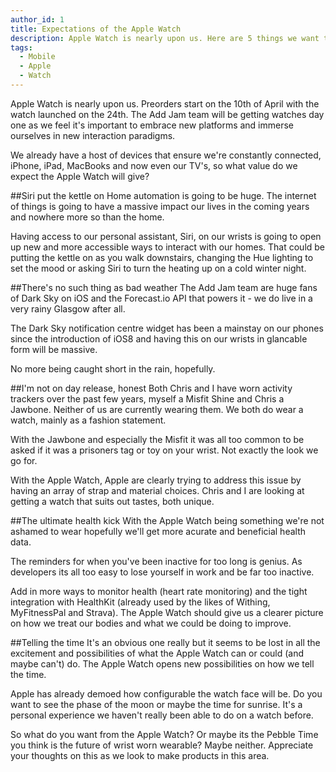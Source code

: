 ```yaml
---
author_id: 1
title: Expectations of the Apple Watch
description: Apple Watch is nearly upon us. Here are 5 things we want to see on the device.
tags:
  - Mobile
  - Apple
  - Watch
---
```

Apple Watch is nearly upon us. Preorders start on the 10th of April with the watch launched on the 24th. The Add Jam team will be getting watches day one as we feel it's important to embrace new platforms and immerse ourselves in new interaction paradigms.

We already have a host of devices that ensure we're constantly connected, iPhone, iPad, MacBooks and now even our TV's, so what value do we expect the Apple Watch will give? 

##Siri put the kettle on
Home automation is going to be huge. The internet of things is going to have a massive impact our lives in the coming years and nowhere more so than the home.

Having access to our personal assistant, Siri, on our wrists is going to open up new and more accessible ways to interact with our homes. That could be putting the kettle on as you walk downstairs, changing the Hue lighting to set the mood or asking Siri to turn the heating up on a cold winter night.

##There's no such thing as bad weather
The Add Jam team are huge fans of Dark Sky on iOS and the Forecast.io API that powers it - we do live in a very rainy Glasgow after all.

The Dark Sky notification centre widget has been a mainstay on our phones since the introduction of iOS8 and having this on our wrists in glancable form will be massive.

No more being caught short in the rain, hopefully.

##I'm not on day release, honest
Both Chris and I have worn activity trackers over the past few years, myself a Misfit Shine and Chris a Jawbone. Neither of us are currently wearing them. We both do wear a watch, mainly as a fashion statement.

With the Jawbone and especially the Misfit it was all too common to be asked if it was a prisoners tag or toy on your wrist. Not exactly the look we go for.

With the Apple Watch, Apple are clearly trying to address this issue by having an array of strap and material choices. Chris and I are looking at getting a watch that suits out tastes, both unique.

##The ultimate health kick
With the Apple Watch being something we're not ashamed to wear hopefully we'll get more acurate and beneficial health data.

The reminders for when you've been inactive for too long is genius. As developers its all too easy to lose yourself in work and be far too inactive.

Add in more ways to monitor health (heart rate monitoring) and the tight integration with HealthKit (already used by the likes of Withing, MyFitnessPal and Strava). The Apple Watch should give us a clearer picture on how we treat our bodies and what we could be doing to improve.

##Telling the time
It's an obvious one really but it seems to be lost in all the excitement and possibilities of what the Apple Watch can or could (and maybe can't) do. The Apple Watch opens new possibilities on how we tell the time.

Apple has already demoed how configurable the watch face will be. Do you want to see the phase of the moon or maybe the time for sunrise. It's a personal experience we haven't really been able to do on a watch before.

So what do you want from the Apple Watch? Or maybe its the Pebble Time you think is the future of wrist worn wearable? Maybe neither. Appreciate your thoughts on this as we look to make products in this area.
